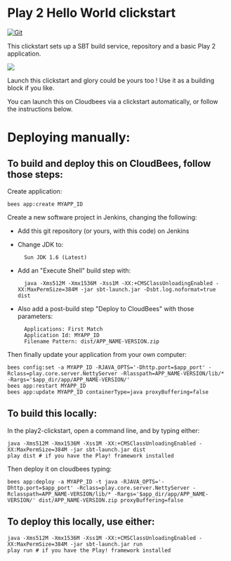 #  Play 2 Hello World clickstart

[![Git](https://app.soluble.cloud/api/v1/public/badges/7944f812-e1ea-4781-8602-757557f71c65.svg?orgId=451115019187)](https://app.soluble.cloud/repos/details/github.com/michaelneale/play2-clickstart?orgId=451115019187)  

This clickstart sets up a SBT build service, repository and a basic Play 2 application.

<a href="https://grandcentral.cloudbees.com/?CB_clickstart=https://raw.github.com/CloudBees-community/play2-clickstart/master/clickstart.json"><img src="https://s3.amazonaws.com/cloudbees-downloads/clickstart/clickstart-now.png"/></a>

Launch this clickstart and glory could be yours too ! Use it as a building block if you like.

You can launch this on Cloudbees via a clickstart automatically, or follow the instructions below. 

# Deploying manually: 

## To build and deploy this on CloudBees, follow those steps:

Create application:

    bees app:create MYAPP_ID

Create a new software project in Jenkins, changing the following:

* Add this git repository (or yours, with this code) on Jenkins
* Change JDK to:
    
        Sun JDK 1.6 (Latest)
    
* Add an "Execute Shell" build step with:
    
        java -Xms512M -Xmx1536M -Xss1M -XX:+CMSClassUnloadingEnabled -XX:MaxPermSize=384M -jar sbt-launch.jar -Dsbt.log.noformat=true dist
    
* Also add a post-build step "Deploy to CloudBees" with those parameters:

        Applications: First Match
        Application Id: MYAPP_ID
        Filename Pattern: dist/APP_NAME-VERSION.zip
    
Then finally update your application from your own computer:
    
    bees config:set -a MYAPP_ID -RJAVA_OPTS='-Dhttp.port=$app_port' -Rclass=play.core.server.NettyServer -Rlasspath=APP_NAME-VERSION/lib/* -Rargs='$app_dir/app/APP_NAME-VERSION/'
    bees app:restart MYAPP_ID
    bees app:update MYAPP_ID containerType=java proxyBuffering=false

## To build this locally:

In the play2-clickstart, open a command line, and by typing either:

    java -Xms512M -Xmx1536M -Xss1M -XX:+CMSClassUnloadingEnabled -XX:MaxPermSize=384M -jar sbt-launch.jar dist
    play dist # if you have the Play! framework installed

Then deploy it on cloudbees typing:

    bees app:deploy -a MYAPP_ID -t java -RJAVA_OPTS='-Dhttp.port=$app_port' -Rclass=play.core.server.NettyServer -Rclasspath=APP_NAME-VERSION/lib/* -Rargs='$app_dir/app/APP_NAME-VERSION/' dist/APP_NAME-VERSION.zip proxyBuffering=false

## To deploy this locally, use either:

    java -Xms512M -Xmx1536M -Xss1M -XX:+CMSClassUnloadingEnabled -XX:MaxPermSize=384M -jar sbt-launch.jar run
    play run # if you have the Play! framework installed
